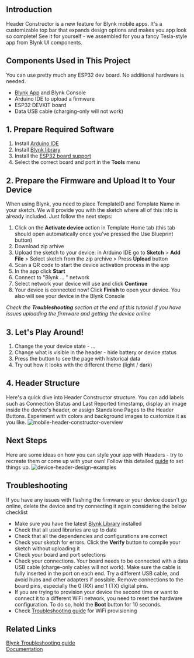 ## Introduction

Header Constructor is a new feature for Blynk mobile apps. It's a customizable top bar that expands design options and makes you app look so complete! See it for yourself - we assembled for you a fancy Tesla-style app from Blynk UI components.

## Components Used in This Project

You can use pretty much any ESP32 dev board. No additional hardware is needed.

* [Blynk App](https://docs.blynk.io/en/downloads/blynk-apps-for-ios-and-android) and Blynk Console
* Arduino IDE to upload a firmware
* ESP32 DEVKIT board
* Data USB cable (charging-only will not work)

## 1. Prepare Required Software

1. Install [Arduino IDE](https://www.arduino.cc/en/software)
2. Install [Blynk library](https://docs.blynk.io/en/blynk-library-firmware-api/installation)
3. Install the [ESP32 board support](https://randomnerdtutorials.com/installing-the-esp32-board-in-arduino-ide-windows-instructions/)
4. Select the correct board and port in the **Tools** menu

## 2. Prepare the Firmware and Upload It to Your Device

When using Blynk, you need to place TemplateID and Template Name in your sketch. We will provide you with the sketch where all of this info is already included. Just follow the next steps:

1. Click on the **Activate device** action in Template Home tab (this tab should open automatically once you've pressed the Use Blueprint button)
2. Download zip arhive 
3. Upload the sketch to your device: in Arduino IDE go to **Sketch** > **Add File** >
 Select sketch from the zip archive >
 Press **Upload** button
4. Scan a QR code to start the device activation process in the app
5. In the app click **Start**
6. Connect to "Blynk ... " network
7. Select network your device will use and click **Continue**
8. Your device is connected now! Click **Finish** to open your device. You also will see your device in the Blynk Console

_Check the **Troubleshooting** section at the end of this tutorial if you have issues uploading the firmware and getting the device online_  

## 3. Let's Play Around!
1. Change the your device state - ...
2. Change what is visible in the header - hide battery or device status
3. Press the button to see the page with historical data
4. Try out how it looks with the different theme (light / dark)

## 4. Header Structure

Here's a quick dive into Header Constructor structure. You can add labels such as Connection Status and Last Reported timestamp, display an image inside the device's header, or assign Standalone Pages to the Header Buttons. Experiment with colors and background images to customize it as you like.
![mobile-header-constructor-overview](https://github.com/blynkkk/blueprints/assets/120122081/7644c6a7-1ab6-4dee-9cf4-c8fb60c82d1b)


## Next Steps

Here are some ideas on how you can style your app with Headers - try to recreate them or come up with your own! 
Follow this detailed [guide](https://docs.blynk.io/en/blynk.apps/device-header-constructor) to set things up.
![device-header-design-examples](https://github.com/blynkkk/blueprints/assets/120122081/30f23e0b-aa30-4e30-b77a-20482f8c610e)


## Troubleshooting

If you have any issues with flashing the firmware or your device doesn't go online, delete the device and try connecting it again considering the below checklist
* Make sure you have the latest [Blynk Library](https://docs.blynk.io/en/blynk-library-firmware-api/installation) installed
* Check that all used libraries are up to date
* Check that all the dependencies and configurations are correct
* Check your sketch for errors. Click the **Verify** button to compile your sketch without uploading it
* Check your board and port selections
* Check your connections. Your board needs to be connected with a data USB cable (charge-only cables will not work). Make sure the cable is fully inserted in the port on each end. Try a different USB cable, and avoid hubs and other adapters if possible. Remove connections to the board pins, especially the 0 (RX) and 1 (TX) digital pins.
* If you are trying to provision your device the second time or want to connect it to a different WiFi network, you need to reset the hardware configuration. To do so, hold the **Boot** button for 10 seconds.
* Check [Troubleshooting guide](https://docs.blynk.io/en/getting-started/activating-devices/blynk-edgent-wifi-provisioning#troubleshooting) for WiFi provisioning

## Related Links
[Blynk Troubleshooting guide](https://docs.blynk.io/en/troubleshooting/general-issues)  
[Documentation](https://docs.blynk.io/en/)
